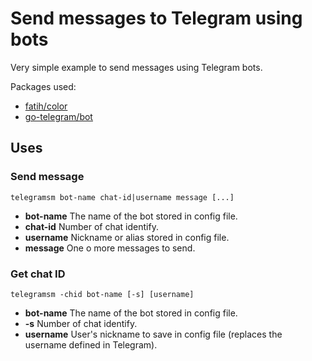 # Send messages to Telegram using bots

Very simple example to send messages using Telegram bots.

Packages used:

- [fatih/color](https://github.com/fatih/color)
- [go-telegram/bot](https://github.com/go-telegram/bot)

## Uses

### Send message

```console
telegramsm bot-name chat-id|username message [...]
```

- **bot-name** The name of the bot stored in config file.
- **chat-id** Number of chat identify.
- **username** Nickname or alias stored in config file.
- **message** One o more messages to send.

### Get chat ID

```console
telegramsm -chid bot-name [-s] [username]
```

- **bot-name** The name of the bot stored in config file.
- **-s** Number of chat identify.
- **username** User's nickname to save in config file (replaces the username defined in Telegram).
